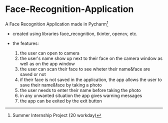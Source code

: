 # Face-Recognition-Application
A Face Recognition Application made in Pycharm[^1]

  - created using libraries face_recognition, tkinter, opencv, etc.
  
  - the features:
    1. the user can open to camera
    2. the user's name show up next to their face on the camera window as well as on the app window
    2. the user can scan their face to see wheter their name&face are saved or not
    3. if their face is not saved in the application, the app allows the user to save their name&face by taking a photo
    4. the user needs to enter their name before taking the photo
    5. in any unwanted situation the app gives warning messages
    6. the app can be exited by the exit button
    
    
[^1]: Summer Internship Project (20 workday)
